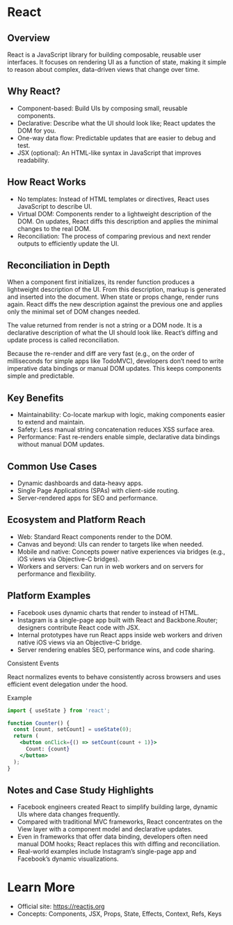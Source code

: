 # React

## Overview

React is a JavaScript library for building composable, reusable user interfaces. It focuses on rendering UI as a function of state, making it simple to reason about complex, data-driven views that change over time.

## Why React?

- Component-based: Build UIs by composing small, reusable components.
- Declarative: Describe what the UI should look like; React updates the DOM for you.
- One-way data flow: Predictable updates that are easier to debug and test.
- JSX (optional): An HTML-like syntax in JavaScript that improves readability.

## How React Works

- No templates: Instead of HTML templates or directives, React uses JavaScript to describe UI.
- Virtual DOM: Components render to a lightweight description of the DOM. On updates, React diffs this description and applies the minimal changes to the real DOM.
- Reconciliation: The process of comparing previous and next render outputs to efficiently update the UI.

## Reconciliation in Depth

When a component first initializes, its render function produces a lightweight description of the UI. From this description, markup is generated and inserted into the document. When state or props change, render runs again. React diffs the new description against the previous one and applies only the minimal set of DOM changes needed.

The value returned from render is not a string or a DOM node. It is a declarative description of what the UI should look like. React’s diffing and update process is called reconciliation.

Because the re-render and diff are very fast (e.g., on the order of milliseconds for simple apps like TodoMVC), developers don’t need to write imperative data bindings or manual DOM updates. This keeps components simple and predictable.

## Key Benefits

- Maintainability: Co-locate markup with logic, making components easier to extend and maintain.
- Safety: Less manual string concatenation reduces XSS surface area.
- Performance: Fast re-renders enable simple, declarative data bindings without manual DOM updates.

## Common Use Cases

- Dynamic dashboards and data-heavy apps.
- Single Page Applications (SPAs) with client-side routing.
- Server-rendered apps for SEO and performance.

## Ecosystem and Platform Reach

- Web: Standard React components render to the DOM.
- Canvas and beyond: UIs can render to targets like <canvas> when needed.
- Mobile and native: Concepts power native experiences via bridges (e.g., iOS views via Objective-C bridges).
- Workers and servers: Can run in web workers and on servers for performance and flexibility.

## Platform Examples

- Facebook uses dynamic charts that render to <canvas> instead of HTML.
- Instagram is a single-page app built with React and Backbone.Router; designers contribute React code with JSX.
- Internal prototypes have run React apps inside web workers and driven native iOS views via an Objective-C bridge.
- Server rendering enables SEO, performance wins, and code sharing.

Consistent Events

React normalizes events to behave consistently across browsers and uses efficient event delegation under the hood.

Example

```jsx
import { useState } from 'react';

function Counter() {
  const [count, setCount] = useState(0);
  return (
    <button onClick={() => setCount(count + 1)}>
      Count: {count}
    </button>
  );
}
```

## Notes and Case Study Highlights

- Facebook engineers created React to simplify building large, dynamic UIs where data changes frequently.
- Compared with traditional MVC frameworks, React concentrates on the View layer with a component model and declarative updates.
- Even in frameworks that offer data binding, developers often need manual DOM hooks; React replaces this with diffing and reconciliation.
- Real-world examples include Instagram’s single-page app and Facebook’s dynamic visualizations.

# Learn More

- Official site: https://reactjs.org
- Concepts: Components, JSX, Props, State, Effects, Context, Refs, Keys